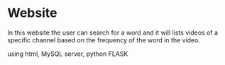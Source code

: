 # Website

In this website the user can search for a word and it will lists videos of a specific channel based on the frequency of the word in the video.

using html, MySQL server, python FLASK
